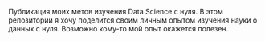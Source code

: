 Публикация моих метов изучения Data Science с нуля.
В этом репозитории я хочу поделится своим личным опытом изучения науки о данных с нуля.
Возможно кому-то мой опыт окажется полезен.